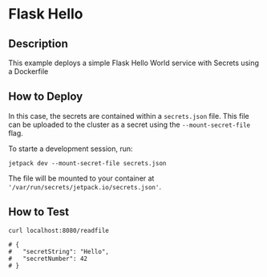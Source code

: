 # Flask Hello

## Description
This example deploys a simple Flask Hello World service with Secrets using a Dockerfile

## How to Deploy
In this case, the secrets are contained within a `secrets.json` file. This file can be uploaded to the cluster as a secret using the `--mount-secret-file` flag.

To starte a development session, run: 
```
jetpack dev --mount-secret-file secrets.json
```

The file will be mounted to your container at `'/var/run/secrets/jetpack.io/secrets.json'`. 

## How to Test

```
curl localhost:8080/readfile

# {
#	"secretString": "Hello",
#	"secretNumber": 42
# }

```

